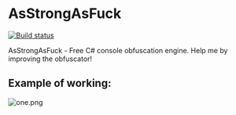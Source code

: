 # AsStrongAsFuck

[![Build status](https://ci.appveyor.com/api/projects/status/4ykqqyj3alispu44?svg=true)](https://ci.appveyor.com/project/Charterino/asstrongasfuck)

AsStrongAsFuck - Free C# console obfuscation engine.
Help me by improving the obfuscator! 

Example of working:
-
![one.png](https://charter.ml/asaf.png) <br>
